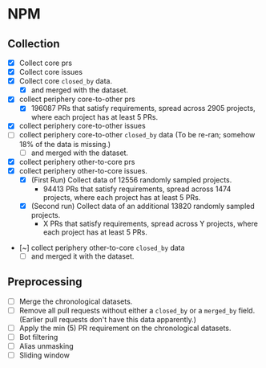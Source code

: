 

# NPM

## Collection

- [x] Collect core prs
- [x] Collect core issues
- [x] Collect core ``closed_by`` data.
    - [x] and merged with the dataset.
- [x] collect periphery core-to-other prs
    - [x] 196087 PRs that satisfy requirements, spread across 2905 projects, where each project has at least 5 PRs.
- [x] collect periphery core-to-other issues
- [ ] collect periphery core-to-other ``closed_by`` data (To be re-ran; somehow 18% of the data is missing.)
    - [ ] and merged with the dataset.
- [x] collect periphery other-to-core prs
- [x] collect periphery other-to-core issues.
    - [x] (First Run) Collect data of 12556 randomly sampled projects.
        - 94413 PRs that satisfy requirements, spread across 1474 projects, where each project has at least 5 PRs.
    - [x] (Second run) Collect data of an additional 13820 randomly sampled projects.
        - X PRs that satisfy requirements, spread across Y projects, where each project has at least 5 PRs.
- [~] collect periphery other-to-core ``closed_by`` data
    - [ ] and merged it with the dataset.

## Preprocessing

- [ ] Merge the chronological datasets.
- [ ] Remove all pull requests without either a ``closed_by`` or a ``merged_by`` field. (Earlier pull requests don't have this data apparently.)
- [ ] Apply the min (5) PR requirement on the chronological datasets.
- [ ] Bot filtering 
- [ ] Alias unmasking
- [ ] Sliding window
